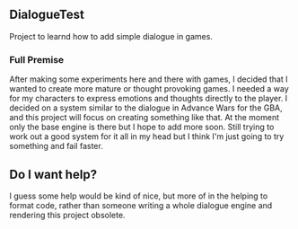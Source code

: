<h2>DialogueTest</h2>
Project to learnd how to add simple dialogue in games.

<h3>Full Premise</h3>
After making some experiments here and there with games, I decided that
I wanted to create more mature or thought provoking games. I needed a way
for my characters to express emotions and thoughts directly to the player.
I decided on a system similar to the dialogue in Advance Wars for the GBA,
and this project will focus on creating something like that. At the moment
only the base engine is there but I hope to add more soon. Still trying
to work out a good system for it all in my head but I think I'm just going
to try something and fail faster.

<h2>Do I want help?</h2>
I guess some help would be kind of nice, but more of in the helping to format
code, rather than someone writing a whole dialogue engine and rendering this
project obsolete.
